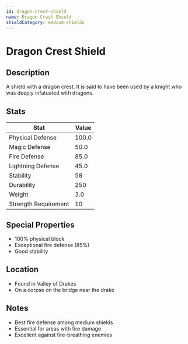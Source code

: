```yaml
---
id: dragon-crest-shield
name: Dragon Crest Shield
shieldCategory: medium-shields
---
```


# Dragon Crest Shield

## Description
A shield with a dragon crest. It is said to have been used by a knight who was deeply infatuated with dragons.

## Stats

| Stat | Value |
|------|-------|
| Physical Defense | 100.0 |
| Magic Defense | 50.0 |
| Fire Defense | 85.0 |
| Lightning Defense | 45.0 |
| Stability | 58 |
| Durability | 250 |
| Weight | 3.0 |
| Strength Requirement | 10 |

## Special Properties
- 100% physical block
- Exceptional fire defense (85%)
- Good stability

## Location
- Found in Valley of Drakes
- On a corpse on the bridge near the drake

## Notes
- Best fire defense among medium shields
- Essential for areas with fire damage
- Excellent against fire-breathing enemies